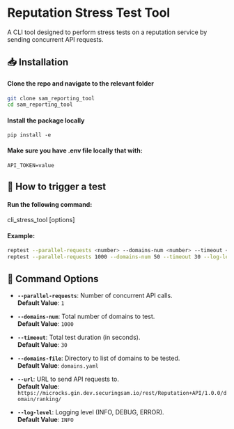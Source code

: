 
# **Reputation Stress Test Tool**

A CLI tool designed to perform stress tests on a reputation service by sending concurrent API requests.

## 📥 Installation 

#### Clone the repo and navigate to the relevant folder
```bash
git clone sam_reporting_tool
cd sam_reporting_tool
```

#### Install the package locally
`pip install -e`

#### Make sure you have .env file locally that with: 
`API_TOKEN=value`

## 🚀 How to trigger a test

#### Run the following command:

cli_stress_tool [options]

#### Example:
```bash
reptest --parallel-requests <number> --domains-num <number> --timeout <seconds> --log-level <level>
reptest --parallel-requests 1000 --domains-num 50 --timeout 30 --log-level INFO
```

## 📄 Command Options

- **`--parallel-requests`**: Number of concurrent API calls.  
  **Default Value**: `1`

- **`--domains-num`**: Total number of domains to test.  
  **Default Value**: `1000`

- **`--timeout`**: Total test duration (in seconds).  
  **Default Value**: `30`

- **`--domains-file`**: Directory to list of domains to be tested.  
  **Default Value**: `domains.yaml`

- **`--url`**: URL to send API requests to.  
  **Default Value**: `https://microcks.gin.dev.securingsam.io/rest/Reputation+API/1.0.0/domain/ranking/`

- **`--log-level`**: Logging level (INFO, DEBUG, ERROR).  
  **Default Value**: `INFO`
